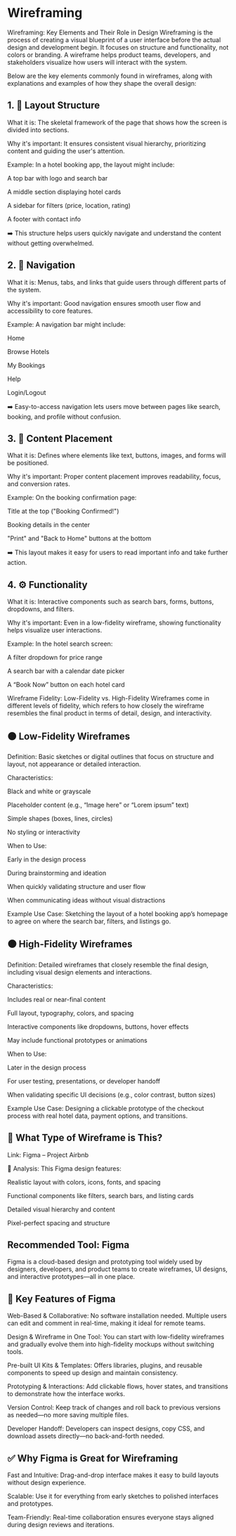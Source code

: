 # Wireframing
Wireframing: Key Elements and Their Role in Design
Wireframing is the process of creating a visual blueprint of a user interface before the actual design and development begin. It focuses on structure and functionality, not colors or branding. A wireframe helps product teams, developers, and stakeholders visualize how users will interact with the system.

Below are the key elements commonly found in wireframes, along with explanations and examples of how they shape the overall design:

## 1. 🧭 Layout Structure
What it is:
The skeletal framework of the page that shows how the screen is divided into sections.

Why it's important:
It ensures consistent visual hierarchy, prioritizing content and guiding the user's attention.

Example:
In a hotel booking app, the layout might include:

A top bar with logo and search bar

A middle section displaying hotel cards

A sidebar for filters (price, location, rating)

A footer with contact info

➡️ This structure helps users quickly navigate and understand the content without getting overwhelmed.

## 2. 🔗 Navigation
What it is:
Menus, tabs, and links that guide users through different parts of the system.

Why it's important:
Good navigation ensures smooth user flow and accessibility to core features.

Example:
A navigation bar might include:

Home

Browse Hotels

My Bookings

Help

Login/Logout

➡️ Easy-to-access navigation lets users move between pages like search, booking, and profile without confusion.

## 3. 📝 Content Placement
What it is:
Defines where elements like text, buttons, images, and forms will be positioned.

Why it's important:
Proper content placement improves readability, focus, and conversion rates.

Example:
On the booking confirmation page:

Title at the top ("Booking Confirmed!")

Booking details in the center

"Print" and "Back to Home" buttons at the bottom

➡️ This layout makes it easy for users to read important info and take further action.

## 4. ⚙️ Functionality
What it is:
Interactive components such as search bars, forms, buttons, dropdowns, and filters.

Why it's important:
Even in a low-fidelity wireframe, showing functionality helps visualize user interactions.

Example:
In the hotel search screen:

A filter dropdown for price range

A search bar with a calendar date picker

A “Book Now” button on each hotel card


Wireframe Fidelity: Low-Fidelity vs. High-Fidelity
Wireframes come in different levels of fidelity, which refers to how closely the wireframe resembles the final product in terms of detail, design, and interactivity.

## 🟤 Low-Fidelity Wireframes
Definition:
Basic sketches or digital outlines that focus on structure and layout, not appearance or detailed interaction.

Characteristics:

Black and white or grayscale

Placeholder content (e.g., “Image here” or “Lorem ipsum” text)

Simple shapes (boxes, lines, circles)

No styling or interactivity

When to Use:

Early in the design process

During brainstorming and ideation

When quickly validating structure and user flow

When communicating ideas without visual distractions

Example Use Case:
Sketching the layout of a hotel booking app’s homepage to agree on where the search bar, filters, and listings go.

## ⚫ High-Fidelity Wireframes
Definition:
Detailed wireframes that closely resemble the final design, including visual design elements and interactions.

Characteristics:

Includes real or near-final content

Full layout, typography, colors, and spacing

Interactive components like dropdowns, buttons, hover effects

May include functional prototypes or animations

When to Use:

Later in the design process

For user testing, presentations, or developer handoff

When validating specific UI decisions (e.g., color contrast, button sizes)

Example Use Case:
Designing a clickable prototype of the checkout process with real hotel data, payment options, and transitions.

## 🧾 What Type of Wireframe is This?
Link: Figma – Project Airbnb

🔎 Analysis:
This Figma design features:

Realistic layout with colors, icons, fonts, and spacing

Functional components like filters, search bars, and listing cards

Detailed visual hierarchy and content

Pixel-perfect spacing and structure

## Recommended Tool: Figma
Figma is a cloud-based design and prototyping tool widely used by designers, developers, and product teams to create wireframes, UI designs, and interactive prototypes—all in one place.

## 🧰 Key Features of Figma
Web-Based & Collaborative:
No software installation needed. Multiple users can edit and comment in real-time, making it ideal for remote teams.

Design & Wireframe in One Tool:
You can start with low-fidelity wireframes and gradually evolve them into high-fidelity mockups without switching tools.

Pre-built UI Kits & Templates:
Offers libraries, plugins, and reusable components to speed up design and maintain consistency.

Prototyping & Interactions:
Add clickable flows, hover states, and transitions to demonstrate how the interface works.

Version Control:
Keep track of changes and roll back to previous versions as needed—no more saving multiple files.

Developer Handoff:
Developers can inspect designs, copy CSS, and download assets directly—no back-and-forth needed.

## ✅ Why Figma is Great for Wireframing
Fast and Intuitive:
Drag-and-drop interface makes it easy to build layouts without design experience.

Scalable:
Use it for everything from early sketches to polished interfaces and prototypes.

Team-Friendly:
Real-time collaboration ensures everyone stays aligned during design reviews and iterations.
